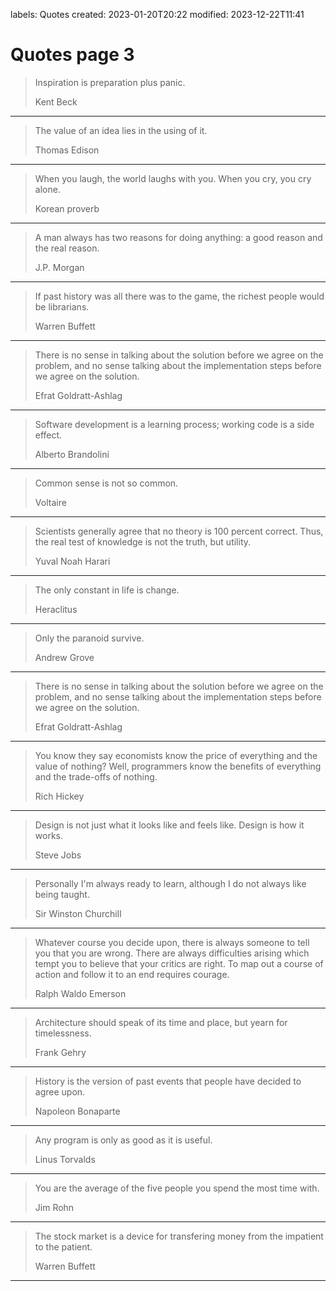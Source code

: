 labels: Quotes
created: 2023-01-20T20:22
modified: 2023-12-22T11:41

# Quotes page 3

> Inspiration is preparation plus panic.
>
> Kent Beck
---
> The value of an idea lies in the using of it.
>
> Thomas Edison
---
> When you laugh, the world laughs with you. When you cry, you cry alone.
>
> Korean proverb
---
> A man always has two reasons for doing anything: a good reason and the real reason.
>
> J.P. Morgan
---
> If past history was all there was to the game, the richest people would be librarians.
>
> Warren Buffett
---
> There is no sense in talking about the solution before we agree on the problem, and no sense talking about the implementation steps before we agree on the solution.
>
> Efrat Goldratt-Ashlag
---
> Software development is a learning process; working code is a side effect.
>
> Alberto Brandolini
---
> Common sense is not so common.
>
> Voltaire
---
> Scientists generally agree that no theory is 100 percent correct. Thus, the real test of knowledge is not the truth, but utility.
>
> Yuval Noah Harari
---
> The only constant in life is change.
>
> Heraclitus
---
> Only the paranoid survive.
>
> Andrew Grove
---
> There is no sense in talking about the solution before we agree on the problem, and no sense talking about the implementation steps before we agree on the solution.
>
> Efrat Goldratt-Ashlag
---
> You know they say economists know the price of everything and the value of nothing? Well, programmers know the benefits of everything and the trade-offs of nothing.
>
> Rich Hickey
---
> Design is not just what it looks like and feels like. Design is how it works.
>
> Steve Jobs
---
> Personally I'm always ready to learn, although I do not always like being taught.
>
> Sir Winston Churchill
---
> Whatever course you decide upon, there is always someone to tell you that you are wrong. There are always difficulties arising which tempt you to believe that your critics are right. To map out a course of action and follow it to an end requires courage.
>
> Ralph Waldo Emerson
---
> Architecture should speak of its time and place, but yearn for timelessness.
>
> Frank Gehry
---
> History is the version of past events that people have decided to agree upon.
>
> Napoleon Bonaparte
---
> Any program is only as good as it is useful.
>
> Linus Torvalds
---
> You are the average of the five people you spend the most time with.
>
> Jim Rohn
---
> The stock market is a device for transfering money from the impatient to the patient.
>
> Warren Buffett
---
